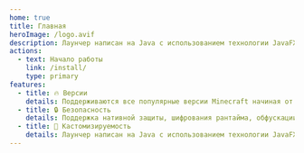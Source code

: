 ```yaml
---
home: true
title: Главная
heroImage: /logo.avif
description: Лаунчер написан на Java с использованием технологии JavaFX, за счёт чего обладает широкими возможностями кастомизации и безупречной производительностью. С помощью умной обвязки, Вы можете скачать клиенты и настроить сервера всего в несколько команд, не компилируя исходники и не меняя классы клиента!
actions:
  - text: Начало работы
    link: /install/
    type: primary
features:
  - title: 🔥 Версии
    details: Поддерживаются все популярные версии Minecraft начиная от 1.7.10 заканчивая версией Minecraft 1.20.
  - title: 🔒 Безопасность
    details: Поддержка нативной защиты, шифрования рантайма, обфускации ProGuard, подписи .jar/.exe и т.д.
  - title: 🔧 Кастомизируемость
    details: Лаунчер написан на Java с использованием технологии JavaFX, за счёт чего обладает широкими возможностями кастомизации.
---
```


